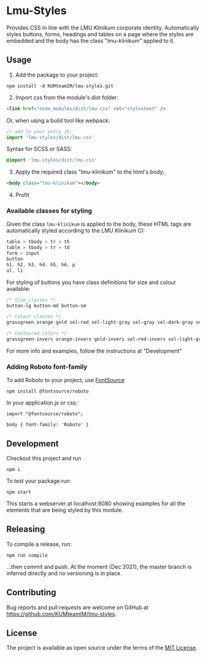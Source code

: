 # Lmu-Styles

Provides CSS in line with the LMU Klinikum corporate identity.
Automatically styles buttons, forms, headings and tables on a page where the styles are
embedded and the body has the class "lmu-klinikum" applied to it.

## Usage

1. Add the package to your project:

```
npm install -d KUMteamIM/lmu-styles.git
```

2. Import css from the module's dist folder:

```html
<link href="node_modules/dist/lmu.css" rel="stylesheet" />
```

Or, when using a build tool like webpack:

```javascript
// add to your entry JS:
import 'lmu-styles/dist/lmu.css'
```

Syntax for SCSS or SASS:
```css
@import 'lmu-styles/dist/lmu.css'
```

3. Apply the required class "lmu-klinikum" to the html's body:

```html
<body class="lmu-klinikum"></body>
```

4. Profit

### Available classes for styling

Given the class `lmu-klinikum` is applied to the body, these HTML tags are automatically styled according to the LMU Klinikum CI:

```css
table > tbody > tr > th
table > tbody > tr > td
form > input
button
h1, h2, h3, h4, h5, h6, p
ul, li
```

For styling of buttons you have class definitions for size and colour available:

```css
/* Size classes */
button-lg button-md button-sm

/* Colour classes */
grassgreen orange gold sel-red sel-light-gray sel-gray sel-dark-gray sel-distinct

/* Contoured colors */
grassgreen-invers orange-invers gold-invers sel-red-invers sel-light-gray-invers sel-gray-invers sel-dark-gray-invers sel-distinct-invers
```

For more info and examples, follow the instructions at "Development"

### Adding Roboto font-family

To add Roboto to your project, use [FontSource](https://www.fontsource.org/)

```
npm install @fontsource/roboto
```

In your application.js or css:

```
import "@fontsource/roboto";

body { font-family: 'Roboto' }
```

## Development

Checkout this project and run

```
npm i
```

To test your package run:

```
npm start
```

This starts a webserver at localhost:8080 showing examples for all the elements that are being styled by this module.

## Releasing

To compile a release, run:

```
npm run compile
```

...then commit and push. At the moment (Dec 2021), the master branch is inferred directly and no versioning is in place.

## Contributing

Bug reports and pull requests are welcome on GitHub at https://github.com/KUMteamIM/lmu-styles.

## License

The project is available as open source under the terms of the [MIT License](https://opensource.org/licenses/MIT).
